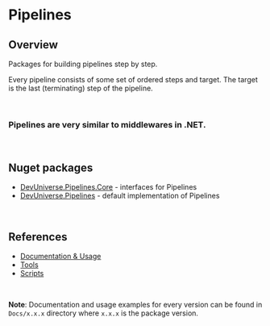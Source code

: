 # Pipelines

## Overview

Packages for building pipelines step by step.

Every pipeline consists of some set of ordered steps and target. The target is the last (terminating) step of the pipeline.

<br/>

### **Pipelines are very similar to middlewares in .NET.**

<br/>

## Nuget packages

 - [DevUniverse.Pipelines.Core](https://github.com/devuniverse0/Pipelines/tree/main/DevUniverse.Pipelines/Sources/Core/DevUniverse.Pipelines.Core) - interfaces for Pipelines
 - [DevUniverse.Pipelines](https://github.com/devuniverse0/Pipelines/tree/main/DevUniverse.Pipelines/Sources/Infrastructure/DevUniverse.Pipelines.Infrastructure) - default implementation of Pipelines


<br />

## References

  - [Documentation & Usage](https://github.com/devuniverse0/Pipelines/tree/main/DevUniverse.Pipelines/Docs)
  - [Tools](https://github.com/devuniverse0/Pipelines/tree/main/DevUniverse.Pipelines/Docs/Tools)
  - [Scripts](https://github.com/devuniverse0/Pipelines/tree/main/DevUniverse.Pipelines/Scripts)

<br/>

**Note**: Documentation and usage examples for every version can be found in `Docs/x.x.x` directory where `x.x.x` is the package version.